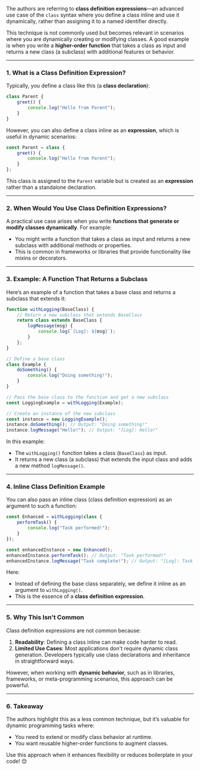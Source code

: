 The authors are referring to **class definition expressions**—an advanced use case of the `class` syntax where you define a class inline and use it dynamically, rather than assigning it to a named identifier directly.

This technique is not commonly used but becomes relevant in scenarios where you are dynamically creating or modifying classes. A good example is when you write a **higher-order function** that takes a class as input and returns a new class (a subclass) with additional features or behavior.

---

### 1. **What is a Class Definition Expression?**

Typically, you define a class like this (a **class declaration**):
```javascript
class Parent {
    greet() {
        console.log("Hello from Parent");
    }
}
```

However, you can also define a class inline as an **expression**, which is useful in dynamic scenarios:
```javascript
const Parent = class {
    greet() {
        console.log("Hello from Parent");
    }
};
```

This class is assigned to the `Parent` variable but is created as an **expression** rather than a standalone declaration.

---

### 2. **When Would You Use Class Definition Expressions?**

A practical use case arises when you write **functions that generate or modify classes dynamically**. For example:
- You might write a function that takes a class as input and returns a new subclass with additional methods or properties.
- This is common in frameworks or libraries that provide functionality like mixins or decorators.

---

### 3. **Example: A Function That Returns a Subclass**

Here’s an example of a function that takes a base class and returns a subclass that extends it:

```javascript
function withLogging(BaseClass) {
    // Return a new subclass that extends BaseClass
    return class extends BaseClass {
        logMessage(msg) {
            console.log(`[Log]: ${msg}`);
        }
    };
}

// Define a base class
class Example {
    doSomething() {
        console.log("Doing something!");
    }
}

// Pass the base class to the function and get a new subclass
const LoggingExample = withLogging(Example);

// Create an instance of the new subclass
const instance = new LoggingExample();
instance.doSomething(); // Output: "Doing something!"
instance.logMessage("Hello!"); // Output: "[Log]: Hello!"
```

In this example:
- The `withLogging()` function takes a class (`BaseClass`) as input.
- It returns a new class (a subclass) that extends the input class and adds a new method `logMessage()`.

---

### 4. **Inline Class Definition Example**

You can also pass an inline class (class definition expression) as an argument to such a function:

```javascript
const Enhanced = withLogging(class {
    performTask() {
        console.log("Task performed!");
    }
});

const enhancedInstance = new Enhanced();
enhancedInstance.performTask(); // Output: "Task performed!"
enhancedInstance.logMessage("Task complete!"); // Output: "[Log]: Task complete!"
```

Here:
- Instead of defining the base class separately, we define it inline as an argument to `withLogging()`.
- This is the essence of a **class definition expression**.

---

### 5. **Why This Isn't Common**

Class definition expressions are not common because:
1. **Readability**: Defining a class inline can make code harder to read.
2. **Limited Use Cases**: Most applications don't require dynamic class generation. Developers typically use class declarations and inheritance in straightforward ways.

However, when working with **dynamic behavior**, such as in libraries, frameworks, or meta-programming scenarios, this approach can be powerful.

---

### 6. **Takeaway**

The authors highlight this as a less common technique, but it’s valuable for dynamic programming tasks where:
- You need to extend or modify class behavior at runtime.
- You want reusable higher-order functions to augment classes.

Use this approach when it enhances flexibility or reduces boilerplate in your code! 😊
